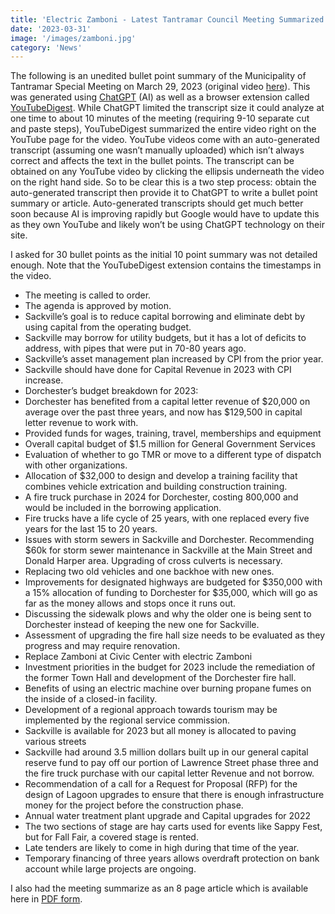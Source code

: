 ```yaml
---
title: 'Electric Zamboni - Latest Tantramar Council Meeting Summarized By ChatGPT'
date: '2023-03-31'
image: '/images/zamboni.jpg'
category: 'News'
---
```


The following is an unedited bullet point summary of the Municipality of Tantramar Special Meeting on March 29, 2023 (original video [here](https://www.youtube.com/watch?v=e2EibgCdSJo)). This was generated using [ChatGPT](https://chat.openai.com/chat) (AI) as well as a browser extension called [YouTubeDigest](https://chrome.google.com/webstore/detail/youtubedigest-summarize-u/agjkjablkiapmpbeglmdcmhnihlofija). While ChatGPT limited the transcript size it could analyze at one time to about 10 minutes of the meeting (requiring 9-10 separate cut and paste steps), YouTubeDigest summarized the entire video right on the YouTube page for the video. YouTube videos come with an auto-generated transcript (assuming one wasn’t manually uploaded) which isn’t always correct and affects the text in the bullet points. The transcript can be obtained on any YouTube video by clicking the ellipsis underneath the video on the right hand side. So to be clear this is a two step process: obtain the auto-generated transcript then provide it to ChatGPT to write a bullet point summary or article. Auto-generated transcripts should get much better soon because AI is improving rapidly but Google would have to update this as they own YouTube and likely won’t be using ChatGPT technology on their site.

I asked for 30 bullet points as the initial 10 point summary was not detailed enough. Note that the YouTubeDigest extension contains the timestamps in the video.

- The meeting is called to order.
- The agenda is approved by motion.
- Sackville’s goal is to reduce capital borrowing and eliminate debt by using capital from the operating budget.
- Sackville may borrow for utility budgets, but it has a lot of deficits to address, with pipes that were put in 70-80 years ago.
- Sackville’s asset management plan increased by CPI from the prior year.
- Sackville should have done for Capital Revenue in 2023 with CPI increase.
- Dorchester’s budget breakdown for 2023:
- Dorchester has benefited from a capital letter revenue of $20,000 on average over the past three years, and now has $129,500 in capital letter revenue to work with.
- Provided funds for wages, training, travel, memberships and equipment
- Overall capital budget of $1.5 million for General Government Services
- Evaluation of whether to go TMR or move to a different type of dispatch with other organizations.
- Allocation of $32,000 to design and develop a training facility that combines vehicle extrication and building construction training.
- A fire truck purchase in 2024 for Dorchester, costing 800,000 and would be included in the borrowing application.
- Fire trucks have a life cycle of 25 years, with one replaced every five years for the last 15 to 20 years.
- Issues with storm sewers in Sackville and Dorchester. Recommending $60k for storm sewer maintenance in Sackville at the Main Street and Donald Harper area. Upgrading of cross culverts is necessary.
- Replacing two old vehicles and one backhoe with new ones.
- Improvements for designated highways are budgeted for $350,000 with a 15% allocation of funding to Dorchester for $35,000, which will go as far as the money allows and stops once it runs out.
- Discussing the sidewalk plows and why the older one is being sent to Dorchester instead of keeping the new one for Sackville.
- Assessment of upgrading the fire hall size needs to be evaluated as they progress and may require renovation.
- Replace Zamboni at Civic Center with electric Zamboni
- Investment priorities in the budget for 2023 include the remediation of the former Town Hall and development of the Dorchester fire hall.
- Benefits of using an electric machine over burning propane fumes on the inside of a closed-in facility.
- Development of a regional approach towards tourism may be implemented by the regional service commission.
- Sackville is available for 2023 but all money is allocated to paving various streets
- Sackville had around 3.5 million dollars built up in our general capital reserve fund to pay off our portion of Lawrence Street phase three and the fire truck purchase with our capital letter Revenue and not borrow.
- Recommendation of a call for a Request for Proposal (RFP) for the design of Lagoon upgrades to ensure that there is enough infrastructure money for the project before the construction phase.
- Annual water treatment plant upgrade and Capital upgrades for 2022
- The two sections of stage are hay carts used for events like Sappy Fest, but for Fall Fair, a covered stage is rented.
- Late tenders are likely to come in high during that time of the year.
- Temporary financing of three years allows overdraft protection on bank account while large projects are ongoing.

I also had the meeting summarize as an 8 page article which is available here in [PDF form](/pdfs/Town-Council-March-29-2023.pdf).